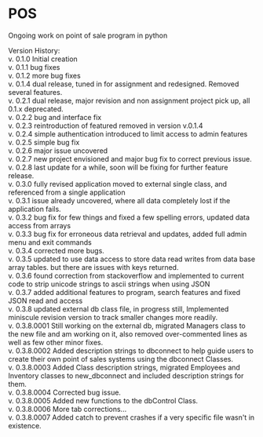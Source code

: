 # POS
Ongoing work on point of sale program in python

Version History:<br>
v. 0.1.0 Initial creation<br>
v. 0.1.1 bug fixes<br>
v. 0.1.2 more bug fixes<br>
v. 0.1.4 dual release, tuned in for assignment and redesigned. Removed several features.<br>
v. 0.2.1 dual release, major revision and non assignment project pick up, all 0.1.x deprecated. <br>
v. 0.2.2 bug and interface fix<br>
v. 0.2.3 reintroduction of featured removed in version v.0.1.4<br>
v. 0.2.4 simple authentication introduced to limit access to admin features<br>
v. 0.2.5 simple bug fix<br>
v. 0.2.6 major issue uncovered<br>
v. 0.2.7 new project envisioned and major bug fix to correct previous issue.<br>
v. 0.2.8 last update for a while, soon will be fixing for further feature release.<br>
v. 0.3.0 fully revised application moved to external single class, and referenced from a single application<br>
v. 0.3.1 issue already uncovered, where all data completely lost if the application fails.<br>
v. 0.3.2 bug fix for few things and fixed a few spelling errors, updated data access from arrays<br>
v. 0.3.3 bug fix for erroneous data retrieval and updates, added full admin menu and exit commands<br>
v. 0.3.4 corrected more bugs.<br>
v. 0.3.5 updated to use data access to store data read writes from data base array tables. but there are issues with keys returned.<br>
v. 0.3.6 found correction from stackoverflow and implemented to current code to strip unicode strings to ascii strings when using JSON<br>
v. 0.3.7 added additional features to program, search features and fixed JSON read and access<br>
v. 0.3.8 updated external db class file, in progress still, Implemented miniscule revision version to track smaller changes more readily.<br>
v. 0.3.8.0001 Still working on the external db, migrated Managers class to the new file and am working on it, also removed over-commented lines as well as few other minor fixes.<br>
v. 0.3.8.0002 Added description strings to dbconnect to help guide users to create their own point of sales systems using the dbconnect Classes.<br>
v. 0.3.8.0003 Added Class description strings, migrated Employees and Inventory classes to new_dbconnect and included description strings for them.<br>
v. 0.3.8.0004 Corrected bug issue.<br>
v. 0.3.8.0005 Added new functions to the dbControl Class. <br>
v. 0.3.8.0006 More tab corrections... <br>
v. 0.3.8.0007 Added catch to prevent crashes if a very specific file wasn't in existence.
